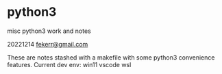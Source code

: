 # python3
misc python3 work and notes

20221214 fekerr@gmail.com

These are notes stashed with a makefile with some python3 convenience features.
Current dev env: win11 vscode wsl

